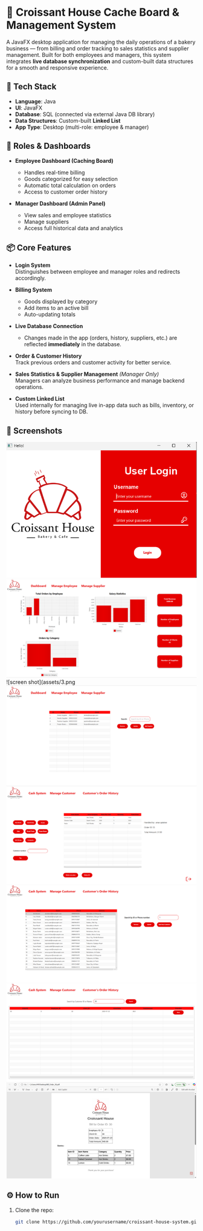 # 🥐 Croissant House Cache Board & Management System

A JavaFX desktop application for managing the daily operations of a bakery business — from billing and order tracking to sales statistics and supplier management. Built for both employees and managers, this system integrates **live database synchronization** and custom-built data structures for a smooth and responsive experience.

## 🧰 Tech Stack

- **Language**: Java  
- **UI**: JavaFX  
- **Database**: SQL (connected via external Java DB library)  
- **Data Structures**: Custom-built **Linked List**  
- **App Type**: Desktop (multi-role: employee & manager)

## 👥 Roles & Dashboards

- **Employee Dashboard (Caching Board)**  
  - Handles real-time billing
  - Goods categorized for easy selection
  - Automatic total calculation on orders
  - Access to customer order history

- **Manager Dashboard (Admin Panel)**  
  - View sales and employee statistics
  - Manage suppliers
  - Access full historical data and analytics

## 📦 Core Features

- **Login System**  
  Distinguishes between employee and manager roles and redirects accordingly.

- **Billing System**  
  - Goods displayed by category  
  - Add items to an active bill  
  - Auto-updating totals

- **Live Database Connection**  
  - Changes made in the app (orders, history, suppliers, etc.) are reflected **immediately** in the database.

- **Order & Customer History**  
  Track previous orders and customer activity for better service.

- **Sales Statistics & Supplier Management** *(Manager Only)*  
  Managers can analyze business performance and manage backend operations.

- **Custom Linked List**  
  Used internally for managing live in-app data such as bills, inventory, or history before syncing to DB.

## 📸 Screenshots
![Login Screen](assets/1.png)  
![screen shot](assets/2.png)  
![screen shot](assets/3.png
![screen shot](assets/4.png)  
![screen shot](assets/5.png)
![screen shot](assets/6.png)  
![screen shot](assets/7.png)
![screen shot](assets/8.png) 

## ⚙️ How to Run

1. Clone the repo:
   ```bash
   git clone https://github.com/yourusername/croissant-house-system.git
